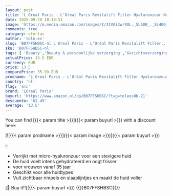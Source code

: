 ```yaml
---
layout: post
title: 'L Oreal Paris - L’Oréal Paris Revitalift Filler Hyaluronzuur Nachtcrème Anti-veroudering - 50ml - Geschikt voor alle huidtypes  voor vrouwen vanaf 35 jaar - Vult zichtbaar rimpels en slaaplijntjes'
date: 2025-09-28 18:19:51
image: 'https://m.media-amazon.com/images/I/31VAi3wr9OL._SL500_._SL400_.jpg'
comments: true
category: ofertas
author: 'tole.es'
slug: 'B07FFSHBSC-nl L Oreal Paris - L’Oréal Paris Revitalift Filler...'
sku: 'B07FFSHBSC-nl'
tags: [ 'Beauty','Beauty & persoonlijke verzorging','Gezichtsverzorgingsproducten','Huidverzorging','Nachtverzorging gezicht','Vochtinbrengende middelen voor gezicht','loreal paris','🇳🇱', ]
actualPrice: 13.5 EUR
currency: EUR
price: 13.5
comparePrice: 35.99 EUR
prodname: 'L Oreal Paris - L’Oréal Paris Revitalift Filler Hyaluronzuur Nachtcrème Anti-veroudering - 50ml - Geschikt voor alle huidtypes  voor vrouwen vanaf 35 jaar - Vult zichtbaar rimpels en slaaplijntjes'
country: 'nl'
flag: '🇳🇱'
brand: 'LOreal Paris'
buyurl: 'https://www.amazon.nl/dp/B07FFSHBSC/?tag=tolees0b-21'
descuento: '62.49'
average: '13.5'
---
```


You can find [{{< param title >}}]({{< param buyurl >}}) with a discount here:

[![{{< param prodname >}}]({{< param image >}})]({{< param buyurl >}})

ℹ️:

- Verrijkt met micro-hyaluronzuur voor een stevigere huid
- De huid voelt intens gehydrateerd en oogt frisser
- voor vrouwen vanaf 35 jaar
- Geschikt voor alle huidtypes
- Vult zichtbaar rimpels en slaaplijntjes en maakt de huid voller

[🛒 Buy it!!]({{< param buyurl >}})
{{<world>}}B07FFSHBSC{{</world>}}
